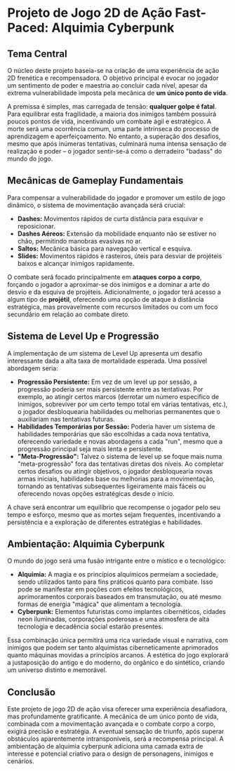 # Projeto de Jogo 2D de Ação Fast-Paced: Alquimia Cyberpunk

## Tema Central

O núcleo deste projeto baseia-se na criação de uma experiência de ação 2D frenética e recompensadora. O objetivo principal é evocar no jogador um sentimento de poder e maestria ao concluir cada nível, apesar da extrema vulnerabilidade imposta pela mecânica de **um único ponto de vida**.

A premissa é simples, mas carregada de tensão: **qualquer golpe é fatal**. Para equilibrar esta fragilidade, a maioria dos inimigos também possuirá poucos pontos de vida, incentivando um combate ágil e estratégico. A morte será uma ocorrência comum, uma parte intrínseca do processo de aprendizagem e aperfeiçoamento. No entanto, a superação dos desafios, mesmo que após inúmeras tentativas, culminará numa intensa sensação de realização e poder – o jogador sentir-se-á como o derradeiro "badass" do mundo do jogo.

## Mecânicas de Gameplay Fundamentais

Para compensar a vulnerabilidade do jogador e promover um estilo de jogo dinâmico, o sistema de movimentação avançada será crucial:

- **Dashes:** Movimentos rápidos de curta distância para esquivar e reposicionar.
- **Dashes Aéreos:** Extensão da mobilidade enquanto não se estiver no chão, permitindo manobras evasivas no ar.
- **Saltos:** Mecânica básica para navegação vertical e esquiva.
- **Slides:** Movimentos rápidos e rasteiros, úteis para desviar de projéteis baixos e alcançar inimigos rapidamente.

O combate será focado principalmente em **ataques corpo a corpo**, forçando o jogador a aproximar-se dos inimigos e a dominar a arte do desvio e da esquiva de projéteis. Adicionalmente, o jogador terá acesso a algum tipo de **projétil**, oferecendo uma opção de ataque à distância estratégica, mas provavelmente com recursos limitados ou com um foco secundário em relação ao combate direto.

## Sistema de Level Up e Progressão

A implementação de um sistema de Level Up apresenta um desafio interessante dada a alta taxa de mortalidade esperada. Uma possível abordagem seria:

- **Progressão Persistente:** Em vez de um level up por sessão, a progressão poderia ser mais persistente entre as tentativas. Por exemplo, ao atingir certos marcos (derrotar um número específico de inimigos, sobreviver por um certo tempo total em várias tentativas, etc.), o jogador desbloquearia habilidades ou melhorias permanentes que o auxiliariam nas tentativas futuras.
- **Habilidades Temporárias por Sessão:** Poderia haver um sistema de habilidades temporárias que são escolhidas a cada nova tentativa, oferecendo variedade e novas abordagens a cada "run", mesmo que a progressão principal seja mais lenta e persistente.
- **"Meta-Progressão":** Talvez o sistema de level up se foque mais numa "meta-progressão" fora das tentativas diretas dos níveis. Ao completar certos desafios ou atingir objetivos, o jogador desbloquearia novas armas iniciais, habilidades base ou melhorias para a movimentação, tornando as tentativas subsequentes ligeiramente mais fáceis ou oferecendo novas opções estratégicas desde o início.

A chave será encontrar um equilíbrio que recompense o jogador pelo seu tempo e esforço, mesmo que as mortes sejam frequentes, incentivando a persistência e a exploração de diferentes estratégias e habilidades.

## Ambientação: Alquimia Cyberpunk

O mundo do jogo será uma fusão intrigante entre o místico e o tecnológico:

- **Alquimia:** A magia e os princípios alquímicos permeiam a sociedade, sendo utilizados tanto para fins práticos quanto para combate. Isso pode se manifestar em poções com efeitos tecnológicos, aprimoramentos corporais baseados em transmutação, ou até mesmo formas de energia "mágica" que alimentam a tecnologia.
- **Cyberpunk:** Elementos futuristas como implantes cibernéticos, cidades neon iluminadas, corporações poderosas e uma atmosfera de alta tecnologia e decadência social estarão presentes.

Essa combinação única permitirá uma rica variedade visual e narrativa, com inimigos que podem ser tanto alquimistas ciberneticamente aprimorados quanto máquinas movidas a princípios arcanos. A estética do jogo explorará a justaposição do antigo e do moderno, do orgânico e do sintético, criando um universo distinto e memorável.

## Conclusão

Este projeto de jogo 2D de ação visa oferecer uma experiência desafiadora, mas profundamente gratificante. A mecânica de um único ponto de vida, combinada com a movimentação avançada e o combate corpo a corpo, exigirá precisão e estratégia. A eventual sensação de triunfo, após superar obstáculos aparentemente intransponíveis, será a recompensa principal. A ambientação de alquimia cyberpunk adiciona uma camada extra de interesse e potencial criativo para o design de personagens, inimigos e cenários.

